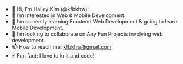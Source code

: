 - 👋 Hi, I’m Hailey Kim (@kfbkhw)!
- 👀 I’m interested in Web & Mobile Development.
- 🌱 I’m currently learning Frontend Web Development & going to learn Mobile Development.
- 💞️ I’m looking to collaborate on Any Fun Projects involving web development.
- 📫 How to reach me: kfbkhw@gmail.com.
- ⚡ Fun fact: I love to knit and code!

<!---
kfbkhw/kfbkhw is a ✨ special ✨ repository because its `README.md` (this file) appears on your GitHub profile.
You can click the Preview link to take a look at your changes.
--->
